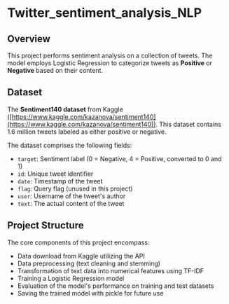 # Twitter_sentiment_analysis_NLP

## Overview

This project performs sentiment analysis on a collection of tweets. The model employs Logistic Regression to categorize tweets as **Positive** or **Negative** based on their content. 


## Dataset

The **Sentiment140 dataset** from Kaggle ([https://www.kaggle.com/kazanova/sentiment140](https://www.kaggle.com/kazanova/sentiment140)). This dataset contains 1.6 million tweets labeled as either positive or negative.

The dataset comprises the following fields:

  * `target`: Sentiment label (0 = Negative, 4 = Positive, converted to 0 and 1)
  * `id`: Unique tweet identifier
  * `date`: Timestamp of the tweet
  * `flag`: Query flag (unused in this project)
  * `user`: Username of the tweet's author
  * `text`: The actual content of the tweet

## Project Structure

The core components of this project encompass:

  * Data download from Kaggle utilizing the API
  * Data preprocessing (text cleaning and stemming)
  * Transformation of text data into numerical features using TF-IDF
  * Training a Logistic Regression model
  * Evaluation of the model's performance on training and test datasets
  * Saving the trained model with pickle for future use

